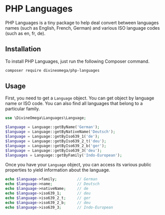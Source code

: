 # PHP Languages

PHP Languages is a tiny package to help deal convert between languages names (such as English, French, German) and various ISO language codes (such as en, fr, de).

## Installation

To install PHP Languages, just run the following Composer command.

```bash
composer require divineomega/php-languages
```

## Usage

First, you need to get a `Language` object. You can get object by
language name or ISO code. You can also find all languages that belong
to a particular family.

```php
use \DivineOmega\Languages\Language;

$language = Language::getByName('German');
$language = Language::getByNativeName('Deutsch');
$language = Language::getByIso639_1('de');
$language = Language::getByIso639_2_t('deu');
$language = Language::getByIso639_2_b('ger');
$language = Language::getByIso639_3('deu');
$languages = Language::getByFamily('Indo-European');
```

Once you have your `Language` object, you can access its various public 
properties to yield information about the language.

```php
echo $language->family;         // German
echo $language->name;           // Deutsch
echo $language->nativeName;     // de
echo $language->iso639_1;       // deu
echo $language->iso639_2_t;     // ger
echo $language->iso639_2_b;     // deu
echo $language->iso639_3;       // Indo-European
```
